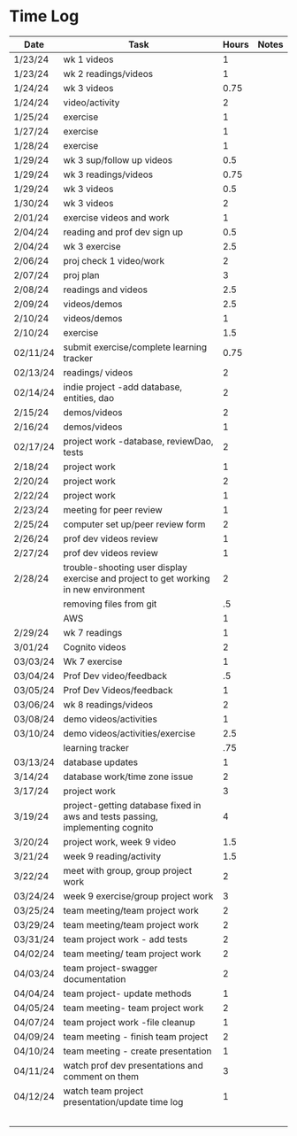 
# Time Log

| Date     | Task                                                                                 | Hours | Notes |
|----------|--------------------------------------------------------------------------------------|-------|-------|
| 1/23/24  | wk 1 videos                                                                          | 1     |       |
| 1/23/24  | wk 2 readings/videos                                                                 | 1     |       |
| 1/24/24  | wk 3 videos                                                                          | 0.75  |       |
| 1/24/24  | video/activity                                                                       | 2     |       |
| 1/25/24  | exercise                                                                             | 1     |       |
| 1/27/24  | exercise                                                                             | 1     |       |
| 1/28/24  | exercise                                                                             | 1     |       |
| 1/29/24  | wk 3 sup/follow up videos                                                            | 0.5   |       |
| 1/29/24  | wk 3 readings/videos                                                                 | 0.75  |       |
| 1/29/24  | wk 3  videos                                                                         | 0.5   |       |
| 1/30/24  | wk 3  videos                                                                         | 2     |       |
| 2/01/24  | exercise videos and work                                                             | 1     |       |
| 2/04/24  | reading and prof dev sign up                                                         | 0.5   |       |
| 2/04/24  | wk 3 exercise                                                                        | 2.5   |       |
| 2/06/24  | proj check 1 video/work                                                              | 2     |       |
| 2/07/24  | proj plan                                                                            | 3     |       |
| 2/08/24  | readings and videos                                                                  | 2.5   |       |
| 2/09/24  | videos/demos                                                                         | 2.5   |       |
| 2/10/24  | videos/demos                                                                         | 1     |       |
| 2/10/24  | exercise                                                                             | 1.5   |       |
| 02/11/24 | submit exercise/complete learning tracker                                            | 0.75  |       |
| 02/13/24 | readings/ videos                                                                     | 2     |       |
| 02/14/24 | indie project -add database, entities, dao                                           | 2     |       |
| 2/15/24  | demos/videos                                                                         | 2     |       |
| 2/16/24  | demos/videos                                                                         | 1     |       |
| 02/17/24 | project work -database, reviewDao, tests                                             | 2     |       |
| 2/18/24  | project work                                                                         | 1     |       |
| 2/20/24  | project work                                                                         | 2     |       |
| 2/22/24  | project work                                                                         | 1     |       |
| 2/23/24  | meeting for peer review                                                              | 1     |       |
| 2/25/24  | computer set up/peer review form                                                     | 2     |       |
| 2/26/24  | prof dev videos review                                                               | 1     |       |
| 2/27/24  | prof dev videos review                                                               | 1     |       |
| 2/28/24  | trouble-shooting user display exercise and project to get working in new environment | 2     |       |
|          | removing files from git                                                              | .5    |       |
|          | AWS                                                                                  | 1     |       |
| 2/29/24  | wk 7 readings                                                                        | 1     |       |
| 3/01/24  | Cognito videos                                                                       | 2     |       |
| 03/03/24 | Wk 7 exercise                                                                        | 1     |       |
| 03/04/24 | Prof Dev video/feedback                                                              | .5    |       |
| 03/05/24 | Prof Dev Videos/feedback                                                             | 1     |       |
| 03/06/24 | wk 8 readings/videos                                                                 | 2     |       |
| 03/08/24 | demo videos/activities                                                               | 1     |       |
| 03/10/24 | demo videos/activities/exercise                                                      | 2.5   |       |
|          | learning tracker                                                                     | .75   |       |
| 03/13/24 | database updates                                                                     | 1     |       |
| 3/14/24  | database work/time zone issue                                                        | 2     |       |
| 3/17/24  | project work                                                                         | 3     |       |
| 3/19/24  | project-getting database fixed in aws and tests passing, implementing cognito        | 4     |       |
| 3/20/24  | project work, week 9 video                                                           | 1.5   |       |
| 3/21/24  | week 9 reading/activity                                                              | 1.5   |       |
| 3/22/24  | meet with group, group project work                                                  | 2     |       |
| 03/24/24 | week 9 exercise/group project work                                                   | 3     |       |
| 03/25/24 | team meeting/team project work                                                       | 2     |       |
| 03/29/24 | team meeting/team project work                                                       | 2     |       |
| 03/31/24 | team project work - add tests                                                        | 2     |       |
| 04/02/24 | team meeting/ team project work                                                      | 2     |       |
| 04/03/24 | team project-swagger documentation                                                   | 2     |       |
| 04/04/24 | team project- update methods                                                         | 1     |       |
| 04/05/24 | team meeting- team project work                                                      | 2     |       |
| 04/07/24 | team project work -file cleanup                                                      | 1     |       |
| 04/09/24 | team meeting - finish team project                                                   | 2     |       |
| 04/10/24 | team meeting - create presentation                                                   | 1     |       |
| 04/11/24 | watch prof dev presentations and comment on them                                     | 3     |       |
| 04/12/24 | watch team project presentation/update time log                                      | 1     |       |
|          |                                                                                      |       |       |
|          |                                                                                      |       |       |
|          |                                                                                      |       |       |
|          |                                                                                      |       |       |
|          |                                                                                      |       |       |

